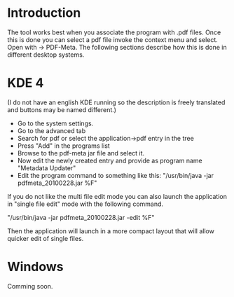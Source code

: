 # Introduction #

The tool works best when you associate the program with .pdf files.
Once this is done you can select a pdf file invoke the context menu and select.
Open with -> PDF-Meta.
The following sections describe how this is done in different desktop systems.


# KDE 4 #
(I do not have an english KDE running so the description is freely translated and buttons may be named different.)

  * Go to the system settings.
  * Go to the advanced tab
  * Search for pdf or select the application->pdf entry in the tree
  * Press "Add" in the programs list
  * Browse to the pdf-meta jar file and select it.
  * Now edit the newly created entry and provide as program name "Metadata Updater"
  * Edit the program command to something like this: "/usr/bin/java -jar pdfmeta\_20100228.jar %F"

If you do not like the multi file edit mode you can also launch the application in "single file edit" mode with the following command.

"/usr/bin/java -jar pdfmeta\_20100228.jar -edit %F"

Then the application will launch in a more compact layout that will allow quicker edit of single files.

# Windows #
Comming soon.